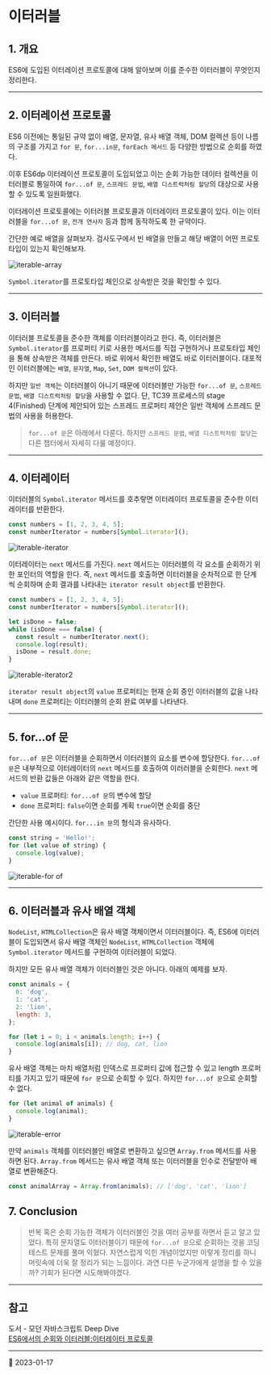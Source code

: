 # 이터러블

## 1. 개요

ES6에 도입된 이터레이션 프로토콜에 대해 알아보며 이를 준수한 이터러블이 무엇인지 정리한다.

---

## 2. 이터레이션 프로토콜

ES6 이전에는 통일된 규약 없이 배열, 문자열, 유사 배열 객체, DOM 컬렉션 등이 나름의 구조를 가지고 `for 문`, `for...in문`, `forEach 메서드` 등 다양한 방법으로 순회를 하였다.

이후 ES6dp 이터레이션 프로토콜이 도입되었고 이는 순회 가능한 데이터 컬렉션을 이터러블로 통일하여 `for...of 문`, `스프레드 문법`, `배열 디스트럭처링 할당`의 대상으로 사용할 수 있도록 일원화했다.

이터레이션 프로토콜에는 이터러블 프로토콜과 이터레이터 프로토콜이 있다. 이는 이터러블을 `for...of 문`, `전개 연사자` 등과 함께 동작하도록 한 규약이다.

간단한 예로 배열을 살펴보자. 검사도구에서 빈 배열을 만들고 해당 배열이 어떤 프로토타입이 있는지 확인해보자.

![iterable-array](/image/JS/Iterable/iterable-array.png)

`Symbol.iterator`를 프로토타입 체인으로 상속받은 것을 확인할 수 있다.

---

## 3. 이터러블

이터러블 프로토콜을 준수한 객체를 이터러블이라고 한다. 즉, 이터러블은 `Symbol.iterator`를 프로퍼티 키로 사용한 메서드를 직접 구현하거나 프로토타입 체인을 통해 상속받은 객체를 만든다. 바로 위에서 확인한 배열도 바로 이터러블이다. 대포적인 이터러블에는 `배열`, `문자열`, `Map`, `Set`, `DOM 컬렉션`이 있다.

하지만 `일반 객체`는 이터러블이 아니기 때문에 이터러블만 가능한 `for...of 문`, `스프레드 문법`, `배열 디스트럭처링 할당`을 사용할 수 없다. 단, TC39 프로세스의 stage 4(Finished) 단계에 제안되어 있는 스프레드 프로퍼티 제안은 일반 객체에 스프레드 문법의 사용을 허용한다.

> `for...of 문`은 아래에서 다룬다. 하지만 `스프레드 문법`, `배열 디스트럭처링 할당`는 다른 챕터에서 자세히 다룰 예정이다.

---

## 4. 이터레이터

이터러블의 `Symbol.iterator` 메서드를 호추랗면 이터레이터 프로토콜을 준수한 이터레이터를 반환한다.

```javascript
const numbers = [1, 2, 3, 4, 5];
const numberIterator = numbers[Symbol.iterator]();
```

![iterable-iterator](/image/JS/Iterable/iterable-iterator.png)

이터레이터는 `next` 메서드를 가진다. `next` 메서드는 이터러블의 각 요소를 순회하기 위한 포인터의 역할을 한다. 즉, `next` 메서드를 호출하면 이터러블을 순차적으로 한 단계씩 순회하며 순회 결과를 나타내는 `iterator result object`를 반환한다.

```javascript
const numbers = [1, 2, 3, 4, 5];
const numberIterator = numbers[Symbol.iterator]();

let isDone = false;
while (isDone === false) {
  const result = numberIterator.next();
  console.log(result);
  isDone = result.done;
}
```

![iterable-iterator2](/image/JS/Iterable/iterable-iterator2.png)

`iterator result object`의 `value` 프로퍼티는 현재 순회 중인 이터러블의 값을 나타내며 `done` 프로퍼티는 이터러블의 순회 완료 여부를 나타낸다.

---

## 5. for...of 문

`for...of 문`은 이터러블을 순회하면서 이터러블의 요소를 변수에 할당한다. `for...of문`은 내부적으로 이터레이터의 `next` 메서드를 호출하여 이러러블을 순회한다. `next` 메서드의 반환 값들은 아래와 같은 역할을 한다.

- `value` 프로퍼티: `for...of 문`의 변수에 할당
- `done` 프로퍼티: `false`이면 순회를 계획 `true`이면 순회를 중단

간단한 사용 예시이다. `for...in 문`의 형식과 유사하다.

```javascript
const string = 'Hello!';
for (let value of string) {
  console.log(value);
}
```

![iterable-for of](/image/JS/Iterable/iterable-forOf.png)

---

## 6. 이터러블과 유사 배열 객체

`NodeList`, `HTMLCollection`은 유사 배열 객체이면서 이터러블이다. 즉, ES6에 이터러블이 도입되면서 유사 배열 객체인 `NodeList`, `HTMLCollection` 객체에 `Symbol.iterator` 메서드를 구현하여 이터러블이 되었다.

하지만 모든 유사 배열 객체가 이터러블인 것은 아니다. 아래의 예제를 보자.

```javascript
const animals = {
  0: 'dog',
  1: 'cat',
  2: 'lion',
  length: 3,
};

for (let i = 0; i < animals.length; i++) {
  console.log(animals[i]); // dog, cat, lion
}
```

유사 배열 객체는 마치 배열처럼 인덱스로 프로퍼티 값에 접근할 수 있고 length 프로퍼티를 가지고 있기 때문에 `for 문`으로 순회할 수 있다. 하지만 `for...of 문`으로 순회할 수 없다.

```javascript
for (let animal of animals) {
  console.log(animal);
}
```

![iterable-error](/image/JS/Iterable/iterable-error.png)

만약 `animals` 객체를 이터러블인 배열로 변환하고 싶으면 `Array.from` 메서드를 사용하면 된다. `Array.from` 메서드는 유사 배열 객체 또는 이터러블을 인수로 전달받아 배열로 변환해준다.

```javascript
const animalArray = Array.from(animals); // ['dog', 'cat', 'lion']
```

## 7. Conclusion

> 반복 혹은 순회 가능한 객체가 이터러블인 것을 여러 공부를 하면서 듣고 알고 있었다. 특히 문자열도 이터러블이기 때문에 `for...of 문`으로 순회하는 것을 코딩 테스트 문제를 풀며 익혔다. 자연스럽게 익힌 개념이었지만 이렇게 정리를 하니 머릿속에 더욱 잘 정리가 되는 느낌이다. 과연 다른 누군가에게 설명을 할 수 있을까? 기회가 된다면 시도해봐야겠다.

---

## 참고

도서 - 모던 자바스크립트 Deep Dive  
[ES6에서의 순회와 이터러블:이터레이터 프로토콜](https://catsbi.oopy.io/79e5ee3a-7c93-4ed6-a48f-2da6eab42109)

---

📅 2023-01-17
